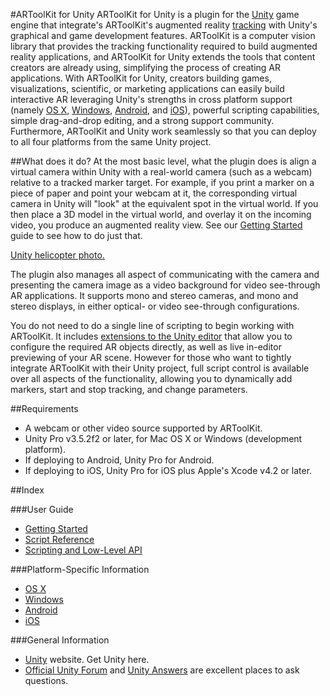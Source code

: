 #ARToolKit for Unity
ARToolKit for Unity is a plugin for the [Unity][unity] game engine that integrate's ARToolKit's augmented reality [tracking][marker_about] with Unity's graphical and game development features. ARToolKit is a computer vision library that provides the tracking functionality required to build augmented reality applications, and ARToolKit for Unity extends the tools that content creators are already using, simplifying the process of creating AR applications. With ARToolKit for Unity, creators building games, visualizations, scientific, or marketing applications can easily build interactive AR leveraging Unity's strengths in cross platform support (namely [OS X][unity_on_osx], [Windows][unity_on_windows], [Android][unity_on_android], and [iOS][unity_on_ios]), powerful scripting capabilities, simple drag-and-drop editing, and a strong support community. Furthermore, ARToolKit and Unity work seamlessly so that you can deploy to all four platforms from the same Unity project.

##What does it do?
At the most basic level, what the plugin does is align a virtual camera within Unity with a real-world camera (such as a webcam) relative to a tracked marker target. For example, if you print a marker on a piece of paper and point your webcam at it, the corresponding virtual camera in Unity will "look" at the equivalent spot in the virtual world. If you then place a 3D model in the virtual world, and overlay it on the incoming video, you produce an augmented reality view. See our [Getting Started][unity_getting_started] guide to see how to do just that.

[Unity helicopter photo.][helicopter]

The plugin also manages all aspect of communicating with the camera and presenting the camera image as a video background for video see-through AR applications. It supports mono and stereo cameras, and mono and stereo displays, in either optical- or video see-through configurations.

You do not need to do a single line of scripting to begin working with ARToolKit. It includes [extensions to the Unity editor][unity_scripts] that allow you to configure the required AR objects directly, as well as live in-editor previewing of your AR scene. However for those who want to tightly integrate ARToolKit with their Unity project, full script control is available over all aspects of the functionality, allowing you to dynamically add markers, start and stop tracking, and change parameters.

##Requirements

-   A webcam or other video source supported by ARToolKit.
-   Unity Pro v3.5.2f2 or later, for Mac OS X or Windows (development platform).
-   If deploying to Android, Unity Pro for Android.
-   If deploying to iOS, Unity Pro for iOS plus Apple's Xcode v4.2 or later.

##Index

###User Guide

-   [Getting Started][unity_getting_started]
-   [Script Reference][unity_scripts]
-   [Scripting and Low-Level API][unity_low_level_api]

###Platform-Specific Information

-   [OS X][unity_on_osx]
-   [Windows][unity_on_windows]
-   [Android][unity_on_android]
-   [iOS][unity_on_ios]

###General Information

-   [Unity][unity] website. Get Unity here.
-   [Official Unity Forum][unity_forums] and [Unity Answers][unity_answers] are excellent places to ask questions.

[unity]:http://www.unity3d.com
[unity_forums]:http://forum.unity3d.com/
[unity_answers]:http://answers.unity3d.com/index.html
[unity_low_level_api]: 6_Unity:unity_low_level_api
[unity_getting_started]: 6_Unity:unity_getting_started
[unity_on_osx]: 6_Unity:unity_on_osx
[unity_on_windows]: 6_Unity:unity_on_windows
[unity_on_android]: 6_Unity:unity_on_android
[unity_on_ios]: 6_Unity:unity_on_ios
[unity_getting_started]: 6_Unity:unity_getting_started
[unity_scripts]: 6_Unity:unity_scripts
[marker_about]: 3_Marker_Training:marker_about

[helicopter]: :unityhelicopter.png
